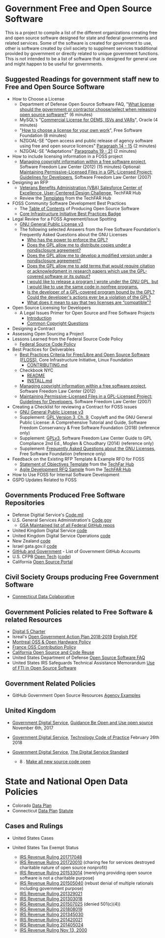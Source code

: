# Government Free and Open Source Software

This is a project to compile a list of the different organizations creating free and open source software designed for state and federal governments and related services. Some of the software is created for government to use, other is software created by civil society to supplment services tradditional provided by government or directly related to unique government functions. This is not intended to be a list of software that is designed for general use and might happen to be useful for governments. 

## Suggested Readings for government staff new to Free and Open Source Software
* How to Choose a License 
    * Department of Defense Open Source Software FAQ, "[What license should the government or contractor choose/select when releasing open source software?](https://dodcio.defense.gov/Open-Source-Software-FAQ/#Q:_What_license_should_the_government_or_contractor_choose.2Fselect_when_releasing_open_source_software.3F)" (6 minutes)
    * MySQL's "[Commercial License for OEMS, ISVs and VARs](https://www.mysql.com/about/legal/licensing/oem/)", Oracle (4 minutes)
    * "[How to choose a license for your own work](https://www.gnu.org/licenses/license-recommendations.html)", Free Software Foundation (8 minutes)
    * NZGOAL-SE "Open access and public release of agency software using free and open source licences" [Paragraph 14 - 15](https://www.ict.govt.nz/guidance-and-resources/open-government/new-zealand-government-open-access-and-licensing-nzgoal-framework/nzgoal-se/nzgoal-se-policy-principles/) (2 minutes)
    * NZGOAL-SE "Adaptations" [Paragrpahs 19 - 21](https://www.ict.govt.nz/guidance-and-resources/open-government/new-zealand-government-open-access-and-licensing-nzgoal-framework/nzgoal-se/nzgoal-se-policy-principles/) (2 minutes)
* How to include licensing information in a FOSS project
  * [Managing copyright information within a free software project](https://www.softwarefreedom.org/resources/2012/ManagingCopyrightInformation.html), Software Freedom Law Center (2012) (15 minutes)
Optional: [Maintaining Permissive-Licensed Files in a GPL-Licensed Project: Guidelines for Developers](https://www.softwarefreedom.org/resources/2007/gpl-non-gpl-collaboration.html), Software Freedom Law Center (2007)
* Designing an RFP
  * [Veterans Benefits Administration (VBA) Salesforce Center of Excellence, User-Centered Design Challenge](https://techfarhub.cio.gov/learning-center/case-studies/vba-salesforce-coe), TechFAR Hub
  * Review the [Templates](https://techfarhub.cio.gov/learning-center/templates/) from the TechFAR Hub
* FOSS Community Software Development Best Practices
  * The [Table of Contents](https://producingoss.com/en/index.html) of Producing Open Source Software
  * [Core Infrastructure Initiative Best Practices Badge](https://github.com/coreinfrastructure/best-practices-badge/blob/master/README.md#core-infrastructure-initiative-best-practices-badge)
* Legal Review for a FOSS Agreement/Issue Spotting
  * [GNU General Public License v3](https://www.gnu.org/licenses/gpl-3.0.en.html)
  * The following selected Answers from the Free Software Foundation's Frequently Asked Questions about the GNU Licenses
    * [Who has the power to enforce the GPL?](https://www.gnu.org/licenses/gpl-faq.html#WhoHasThePower)
    * [Does the GPL allow me to distribute copies under a nondisclosure agreement?](https://www.gnu.org/licenses/gpl-faq.html#DoesTheGPLAllowModNDA)
    * [Does the GPL allow me to develop a modified version under a nondisclosure agreement?](https://www.gnu.org/licenses/gpl-faq.html#DevelopChangesUnderNDA)
    * [Does the GPL allow me to add terms that would require citation or acknowledgment in research papers which use the GPL-covered software or its output?](https://www.gnu.org/licenses/gpl-faq.html#RequireCitation)
    * [I would like to release a program I wrote under the GNU GPL, but I would like to use the same code in nonfree programs.](https://www.gnu.org/licenses/gpl-faq.html#ReleaseUnderGPLAndNF) 
    * [Is the developer of a GPL-covered program bound by the GPL? Could the developer's actions ever be a violation of the GPL?](https://www.gnu.org/licenses/gpl-faq.html#DeveloperViolate)
    * [What does it mean to say that two licenses are “compatible”?](https://www.gnu.org/licenses/gpl-faq.html#WhatIsCompatible)
* Open Source Licensing for Developers
  * A Legal Issues Primer for Open Source and Free Software Projects
    * [Introduction](https://www.softwarefreedom.org/resources/2008/foss-primer.html#x1-30001)
    * [Common Copyright Questions](https://www.softwarefreedom.org/resources/2008/foss-primer.html#x1-40002)
* Designing a Contract
* Assessing Open Sourcing a Project
* Lessons Learned from the Federal Source Code Policy
  * [Federal Source Code Policy](https://sourcecode.cio.gov/)
* Best Practices for Deliverables
  * [Best Practices Criteria for Free/Libre and Open Source Software (FLOSS)](https://github.com/coreinfrastructure/best-practices-badge/blob/master/doc/criteria.md), Core Infrastructure Initiative, Linux Foundation 
    * [CONTRIBUTING.md](https://github.com/coreinfrastructure/best-practices-badge/blob/master/CONTRIBUTING.md)
  * Checkbook NYC
    * [README](https://github.com/NYCComptroller/Checkbook)
    * [INSTALL.md](https://github.com/NYCComptroller/Checkbook/blob/develop/INSTALL.md)
  * [Managing copyright information within a free software project](https://www.softwarefreedom.org/resources/2012/ManagingCopyrightInformation.html), Software Freedom Law Center (2012)
  * [Maintaining Permissive-Licensed Files in a GPL-Licensed Project: Guidelines for Developers](https://www.softwarefreedom.org/resources/2007/gpl-non-gpl-collaboration.html), Software Freedom Law Center (2007)
* Creating a Checklist for reviewing a Contract for FOSS issues
  * [GNU General Public License v3](https://www.gnu.org/licenses/gpl-3.0.en.html)
  * Supplement: [GPL Version 3, Ch. 9](https://copyleft.org/guide/comprehensive-gpl-guidech10.html#x13-650009), Copyleft and the GNU General Public License: A Comprehensive Tutorial and Guide, Software Freedom Conservancy & Free Software Foundation (2018) (reference only)
  * Supplement: [GPLv3](https://www.softwarefreedom.org/resources/2014/SFLC-Guide_to_GPL_Compliance_2d_ed.html#gplv3), Software Freedom Law Center Guide to GPL Compliance 2nd Ed., Moglen & Choudhary (2014)  (reference only)
  * Supplement: [Frequently Asked Questions about the GNU Licenses](https://www.gnu.org/licenses/gpl-faq.html), Free Software Foundation  (reference only)
* Feedback on the Existing RFP Template & Example RFO for FOSS
  * [Statement of Objectives Template](https://techfarhub.cio.gov/assets/files/DigitalServiceSOO.docx) from the [TechFar Hub](https://techfarhub.cio.gov/)
  * [Agile Development RFQ Sample](https://techfarhub.cio.gov/assets/files/Agile%20Task%20Order%20Example.docx) from the [TechFAR Hub](https://techfarhub.cio.gov/)
* How to Use FOSS for Internal Software Development
* GSPD Updates Related to FOSS


## Governments Produced Free Software Repositories
* Defense Digitial Service's [Code.mil](https://www.code.mil/)
* U.S. General Services Administration's [Code.gov](code.gov)
  * [GSA Maintained list of all Federal GitHub repos](https://gsa.github.io/github-federal-stats/)
* United Kingdom Digital Service [code](https://github.com/alphagov)
* United Kingdom Digital Service Operations [code](https://github.com/gds-operations)
* New Zealand [code](https://github.com/GOVTNZ)
* Israel gata.gov.il [code](https://github.com/CIOIL/DataGovIL)
* [GitHub and Government](https://government.github.com/community/) - List of Government GitHub Accounts
* U.S. CFPB [Open Tech](https://cfpb.github.io/) ([code](https://github.com/cfpb))
* California [Open Source Portal](https://code.ca.gov/)

## Civil Society Groups producing Free Government Software
* [Connecticut Data Colaborative](http://www.ctdata.org/)


## Government Policies related to Free Software & related Resources
* [Digital 5 Charter](https://www.gov.uk/government/uploads/system/uploads/attachment_data/file/386290/D5Charter_signed.pdf)
* Isreal's [Open Government Action Plan 2018-2019](https://yoursay.gov.il/1008) [English PDF](http://yoursay.gov.il/cio/File/Index/nap3english/)
* [Montreal OSS & Open Hardware Policy](https://ville.montreal.qc.ca/pls/portal/docs/PAGE/PRT_VDM_FR/MEDIA/DOCUMENTS/politique_materiel_libres_en.pdf)
* [France OSS Contribution Policy](https://disic.github.io/politique-de-contribution-open-source/en/)
* [California Open Source and Code Reuse](http://www.documents.dgs.ca.gov/sam/SamPrint/new/sam_master/sam_master_File/chap4900/4984.1.pdf)
* United States Department of Defense [Open Source Software FAQ](https://dodcio.defense.gov/Open-Source-Software-FAQ/)
* United States IRS Safeguards Technical Assistance Memorandum [Use of FTI in Open Source Software](https://www.irs.gov/pub/irs-utl/fti-in-opensourcesoftware.doc)
## Government Related Policies
* GitHub Government Open Source Resources [Agency Examples](https://government.github.io/best-practices/agency-examples/)


## United Kingdom

* [Government Digital Service](https://www.gov.uk/government/organisations/government-digital-service), [Guidance Be Open and Use open source](https://www.gov.uk/guidance/be-open-and-use-open-source) November 6th, 2017

* [Government Digital Service](https://www.gov.uk/government/organisations/government-digital-service), [Technology Code of Practice](https://www.gov.uk/government/publications/technology-code-of-practice/technology-code-of-practice) February 26th 2018
* [Government Digital Service](https://www.gov.uk/government/organisations/government-digital-service), [The Digital Service Standard](https://www.gov.uk/service-manual/service-standard)
    * 8 . [Make all new source code open](https://www.gov.uk/service-manual/service-standard/make-all-new-source-code-open)

# State and National Open Data Policies
* Colorado [Data Plan](https://drive.google.com/file/d/1Zagr7fIppy8085fmKZcUS4XnQ0BYaNSk/view)
* Connecticut [Data Plan](https://portal.ct.gov/CTData) [Statute](https://www.cga.ct.gov/2018/ACT/pa/2018PA-00175-R00HB-05517-PA.htm)

## Cases and Rulings

* United States Cases


* United States Tax Exempt Status
  * [IRS Revenue Ruling 201717048](https://www.irs.gov/pub/irs-wd/201717048.pdf)
  * [IRS Revenue Ruling 201720010](https://www.irs.gov/pub/irs-wd/201720010.pdf) (charing fee for services destroyed charitable nature of open source nonprofit)
  * [IRS Revenue Ruling 201533014](https://www.irs.gov/pub/irs-wd/201533014.pdf) (merelying providing open source software is not a charitable purpose)
  * [IRS Revenue Ruling 201505040](https://www.irs.gov/pub/irs-wd/201505040.pdf) (rebust denial of multiple rationals including government purpose)
  * [IRS Revenue Ruling 201329021](https://www.irs.gov/pub/irs-wd/1329021.pdf)
  * [IRS Revenue Ruling 201303018](https://www.irs.gov/pub/irs-wd/1303018.pdf)
  * [IRS Revenue Ruling 201507025](https://www.irs.gov/pub/irs-wd/201507025.pdf) (denied 501(c)(4))
  * [IRS Revenue Ruling 201808019](https://www.irs.gov/pub/irs-wd/201808019.pdf)
  * [IRS Revenue Ruling 201345030](https://www.irs.gov/pub/irs-wd/1345030.pdf)
  * [IRS Revenue Ruling 201420021](https://www.irs.gov/pub/irs-wd/1420021.pdf)
  * [IRS Revenue Ruling 201405024](https://www.irs.gov/pub/irs-wd/1405024.pdf)
  * [IRS Revenue Ruling Nov 13, 2000](https://www.irs.gov/pub/irs-lafa/den0755r.pdf)


